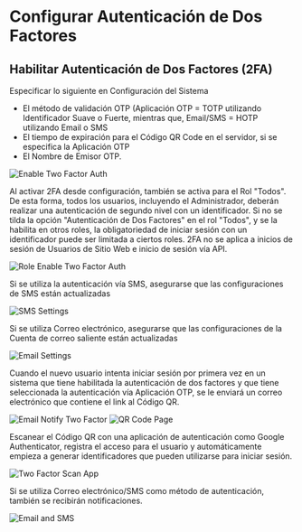 <!-- add-breadcrumbs -->
# Configurar Autenticación de Dos Factores

## Habilitar Autenticación de Dos Factores (2FA)

Especificar lo siguiente en Configuración del Sistema

* El método de validación OTP (Aplicación OTP = TOTP utilizando Identificador Suave o Fuerte, mientras que, Email/SMS = HOTP utilizando Email o SMS
* El tiempo de expiración para el Código QR Code en el servidor, si se especifica la Aplicación OTP
* El Nombre de Emisor OTP.

<img alt="Enable Two Factor Auth" class="screenshot" src="{{docs_base_url}}/assets/img/articles/twofactor/twofactor-1.png">


Al activar 2FA desde configuración, también se activa para el Rol "Todos". De esta forma, todos los usuarios, incluyendo el Administrador, deberán realizar una autenticación de segundo nivel con un identificador. Si no se tilda la opción "Autenticación de Dos Factores" en el rol "Todos", y se la habilita en otros roles, la obligatoriedad de iniciar sesión con un identificador puede ser limitada a ciertos roles. 2FA no se aplica a inicios de sesión de Usuarios de Sitio Web e inicio de sesión vía API.

<img alt="Role Enable Two Factor Auth" class="screenshot" src="{{docs_base_url}}/assets/img/articles/twofactor/twofactor-2.png">

Si se utiliza la autenticación vía SMS, asegurarse que las configuraciones de SMS están actualizadas

<img alt="SMS Settings" class="screenshot" src="{{docs_base_url}}/assets/img/articles/twofactor/twofactor-3.png">

Si se utiliza Correo electrónico, asegurarse que las configuraciones de la Cuenta de correo saliente están actualizadas

<img alt="Email Settings" class="screenshot" src="{{docs_base_url}}/assets/img/articles/twofactor/twofactor-4.png">

Cuando el nuevo usuario intenta iniciar sesión por primera vez en un sistema que tiene habilitada la autenticación de dos factores y que tiene seleccionada la autenticación vía Aplicación OTP, se le enviará un correo electrónico que contiene el link al Código QR.

<img alt="Email Notify Two Factor" class="screenshot" src="{{docs_base_url}}/assets/img/articles/twofactor/twofactor-5.png">
<img alt="QR Code Page" class="screenshot" src="{{docs_base_url}}/assets/img/articles/twofactor/twofactor-6.png">

Escanear el Código QR con una aplicación de autenticación como Google Authenticator, registra el acceso para el usuario y automáticamente empieza a generar identificadores que pueden utilizarse para iniciar sesión. 

<img alt="Two Factor Scan App" class="screenshot" src="{{docs_base_url}}/assets/img/articles/twofactor/twofactor_app.jpeg">

Si se utiliza Correo electrónico/SMS como método de autenticación, también se recibirán notificaciones.

<img alt="Email and SMS" class="screenshot" src="{{docs_base_url}}/assets/img/articles/twofactor/twofactor-8.png">
